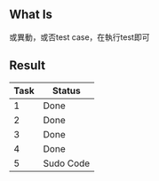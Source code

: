 What Is
---
或異動，或否test case，在執行test即可

Result
---
|Task|Status|
|---|---|
|1|Done|
|2|Done|
|3|Done|
|4|Done|
|5|Sudo Code|